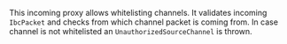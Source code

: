 This incoming proxy allows whitelisting channels. It validates incoming `IbcPacket` and checks from which channel packet is coming from.
In case channel is not whitelisted an `UnauthorizedSourceChannel` is thrown.